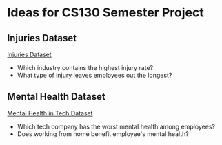 # Ideas for CS130 Semester Project

## **Injuries Dataset**
[Injuries Dataset](corgis-edu.github.io/corgis/csv/injuries)
- Which industry contains the highest injury rate?
- What type of injury leaves employees out the longest?

## **Mental Health Dataset**
[Mental Health in Tech Dataset](kaggle.com/datasets/osmi/mental-health-in-tech-survey?select=survey.csv)
- Which tech company has the worst mental health among employees?
- Does working from home benefit employee's mental health?
